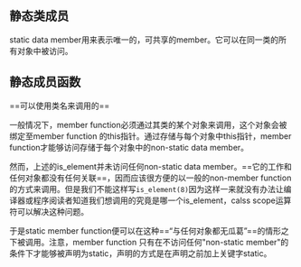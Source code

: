 ## 静态类成员
 static data member用来表示唯一的，可共享的member。它可以在同一类的所有对象中被访问。
## 静态成员函数
==可以使用类名来调用的==

一般情况下，member function必须通过其类的某个对象来调用，这个对象会被绑定至member function 的this指针。通过存储与每个对象中this指针，member function才能够访问存储于每个对象中的non-static data member。

然而，上述的is_element并未访问任何non-static data member。==它的工作和任何对象都没有任何关联==，因而应该很方便的以一般的non-member function的方式来调用。但是我们不能这样写`is_element(8)`因为这样一来就没有办法让编译器或程序阅读者知道我们想调用的究竟是哪一个is_element，calss scope运算符可以解决这种问题。

于是static member function便可以在这种==“与任何对象都无瓜葛”==的情形之下被调用。注意，member function 只有在不访问任何"non-static member"的条件下才能够被声明为static，声明的方式是在声明之前加上关键字static。
